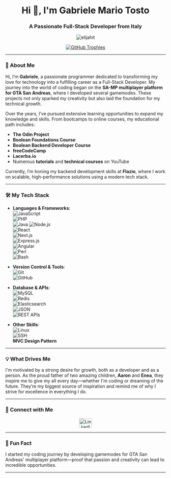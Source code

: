 <h1 align="center">Hi 👋, I'm Gabriele Mario Tosto</h1>
<h3 align="center">A Passionate Full-Stack Developer from Italy</h3>

<p align="center">
  <img src="https://komarev.com/ghpvc/?username=elijahit&label=Profile%20views&color=0e75b6&style=flat" alt="elijahit" />
</p>

<p align="center">
  <a href="https://github.com/ryo-ma/github-profile-trophy">
    <img src="https://github-profile-trophy.vercel.app/?username=elijahit&theme=onestar&no-frame=true&row=1" alt="GitHub Trophies" />
  </a>
</p>

---

### 🚀 About Me

Hi, I’m **Gabriele**, a passionate programmer dedicated to transforming my love for technology into a fulfilling career as a Full-Stack Developer. My journey into the world of coding began on the **SA-MP multiplayer platform for GTA San Andreas**, where I developed several gamemodes. These projects not only sparked my creativity but also laid the foundation for my technical growth.

Over the years, I’ve pursued extensive learning opportunities to expand my knowledge and skills. From bootcamps to online courses, my educational path includes:

- **The Odin Project**  
- **Boolean Foundations Course**  
- **Boolean Backend Developer Course**  
- **freeCodeCamp**  
- **Lacerba.io**  
- Numerous **tutorials** and **technical courses** on YouTube  

Currently, I’m honing my backend development skills at **Flazio**, where I work on scalable, high-performance solutions using a modern tech stack.

---

### 🛠️ My Tech Stack

- **Languages & Frameworks**:  
  ![JavaScript](https://img.shields.io/badge/-JavaScript-F7DF1E?style=flat&logo=javascript&logoColor=black)  
  ![PHP](https://img.shields.io/badge/-PHP-777BB4?style=flat&logo=php&logoColor=white)  
  ![Java](https://img.shields.io/badge/-Java-007396?style=flat&logo=java&logoColor=white)
  ![Node.js](https://img.shields.io/badge/-Node.js-339933?style=flat&logo=node.js&logoColor=white)  
  ![React](https://img.shields.io/badge/-React-61DAFB?style=flat&logo=react&logoColor=black)  
  ![Next.js](https://img.shields.io/badge/-Next.js-000000?style=flat&logo=next.js&logoColor=white)  
  ![Express.js](https://img.shields.io/badge/-Express.js-000000?style=flat&logo=express&logoColor=white)  
  ![Angular](https://img.shields.io/badge/-Angular-DD0031?style=flat&logo=angular&logoColor=white)  
  ![Perl](https://img.shields.io/badge/-Perl-39457E?style=flat&logo=perl&logoColor=white)  
  ![Bash](https://img.shields.io/badge/-Bash-4EAA25?style=flat&logo=gnu-bash&logoColor=white)  

- **Version Control & Tools**:  
  ![Git](https://img.shields.io/badge/-Git-F05032?style=flat&logo=git&logoColor=white)  
  ![GitHub](https://img.shields.io/badge/-GitHub-181717?style=flat&logo=github&logoColor=white)  

- **Database & APIs**:  
  ![MySQL](https://img.shields.io/badge/-MySQL-4479A1?style=flat&logo=mysql&logoColor=white)  
  ![Redis](https://img.shields.io/badge/-Redis-DC382D?style=flat&logo=redis&logoColor=white)  
  ![Elasticsearch](https://img.shields.io/badge/-Elasticsearch-005571?style=flat&logo=elasticsearch&logoColor=white)  
  ![JSON](https://img.shields.io/badge/-JSON-000000?style=flat&logo=json&logoColor=white)  
  ![REST APIs](https://img.shields.io/badge/-REST%20APIs-02569B?style=flat)  

- **Other Skills**:  
  ![Linux](https://img.shields.io/badge/-Linux-FCC624?style=flat&logo=linux&logoColor=black)  
  ![SSH](https://img.shields.io/badge/-SSH-333333?style=flat&logo=openssh&logoColor=white)  
  **MVC Design Pattern**  

---

### 💡 What Drives Me

I'm motivated by a strong desire for growth, both as a developer and as a person. As the proud father of two amazing children, **Aaron** and **Enea**, they inspire me to give my all every day—whether I'm coding or dreaming of the future. They’re my biggest source of inspiration and remind me of why I strive for excellence in everything I do.

---

### 🤝 Connect with Me

<p align="center">
  <a href="https://linkedin.com/in/gabriele-tosto" target="_blank">
    <img align="center" src="https://raw.githubusercontent.com/rahuldkjain/github-profile-readme-generator/master/src/images/icons/Social/linked-in-alt.svg" alt="LinkedIn" height="30" width="40" />
  </a>
</p>

---

### 🌟 Fun Fact

I started my coding journey by developing gamemodes for GTA San Andreas' multiplayer platform—proof that passion and creativity can lead to incredible opportunities.

---
